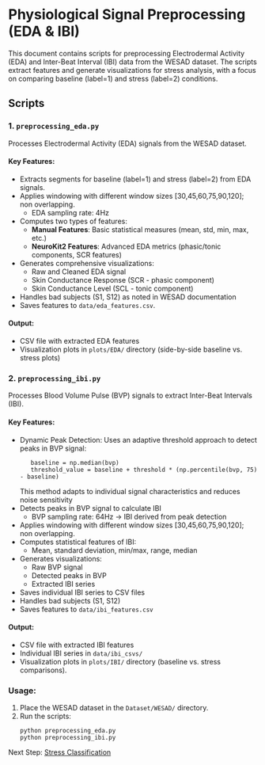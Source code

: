 # Physiological Signal Preprocessing (EDA & IBI)

This document contains scripts for preprocessing Electrodermal Activity (EDA) and Inter-Beat Interval (IBI) data from the WESAD dataset. The scripts extract features and generate visualizations for stress analysis, with a focus on comparing baseline (label=1) and stress (label=2) conditions.

## Scripts 

### 1. `preprocessing_eda.py`

Processes Electrodermal Activity (EDA) signals from the WESAD dataset.

#### Key Features:
- Extracts segments for baseline (label=1) and stress (label=2) from EDA signals.
- Applies windowing with different window sizes [30,45,60,75,90,120]; non overlapping.
  - EDA sampling rate: 4Hz
- Computes two types of features:
  - **Manual Features**: Basic statistical measures (mean, std, min, max, etc.)
  - **NeuroKit2 Features**: Advanced EDA metrics (phasic/tonic components, SCR features)
- Generates comprehensive visualizations:
  - Raw and Cleaned EDA signal
  - Skin Conductance Response (SCR - phasic component)
  - Skin Conductance Level (SCL - tonic component)
- Handles bad subjects (S1, S12) as noted in WESAD documentation
- Saves features to `data/eda_features.csv`.

#### Output:
- CSV file with extracted EDA features
- Visualization plots in `plots/EDA/` directory (side-by-side baseline vs. stress plots)

### 2. `preprocessing_ibi.py`

Processes Blood Volume Pulse (BVP) signals to extract Inter-Beat Intervals (IBI).

#### Key Features:
- Dynamic Peak Detection: Uses an adaptive threshold approach to detect peaks in BVP signal:
  ```
     baseline = np.median(bvp)
     threshold_value = baseline + threshold * (np.percentile(bvp, 75) - baseline)
  ```
  This method adapts to individual signal characteristics and reduces noise sensitivity
- Detects peaks in BVP signal to calculate IBI
  - BVP sampling rate: 64Hz → IBI derived from peak detection
- Applies windowing with different window sizes [30,45,60,75,90,120]; non overlapping.
- Computes statistical features of IBI:
  - Mean, standard deviation, min/max, range, median
- Generates visualizations:
  - Raw BVP signal
  - Detected peaks in BVP
  - Extracted IBI series
- Saves individual IBI series to CSV files
- Handles bad subjects (S1, S12)
- Saves features to `data/ibi_features.csv`

#### Output:
- CSV file with extracted IBI features
- Individual IBI series in `data/ibi_csvs/`
- Visualization plots in `plots/IBI/` directory (baseline vs. stress comparisons).

### Usage:
1. Place the WESAD dataset in the `Dataset/WESAD/` directory.
2. Run the scripts:
   ```
   python preprocessing_eda.py
   python preprocessing_ibi.py
   ```

Next Step: [Stress Classification]()


